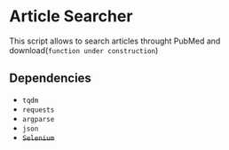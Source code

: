 # Article Searcher

This script allows to search articles throught PubMed and download(`function under construction`)

## Dependencies

* `tqdm`
* `requests`
* `argparse`
* `json`
* ~~`Selenium`~~